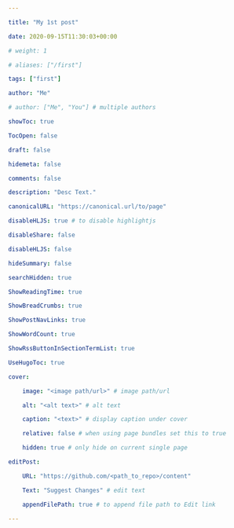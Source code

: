 ```yaml
---

title: "My 1st post"

date: 2020-09-15T11:30:03+00:00

# weight: 1

# aliases: ["/first"]

tags: ["first"]

author: "Me"

# author: ["Me", "You"] # multiple authors

showToc: true

TocOpen: false

draft: false

hidemeta: false

comments: false

description: "Desc Text."

canonicalURL: "https://canonical.url/to/page"

disableHLJS: true # to disable highlightjs

disableShare: false

disableHLJS: false

hideSummary: false

searchHidden: true

ShowReadingTime: true

ShowBreadCrumbs: true

ShowPostNavLinks: true

ShowWordCount: true

ShowRssButtonInSectionTermList: true

UseHugoToc: true

cover:

    image: "<image path/url>" # image path/url

    alt: "<alt text>" # alt text

    caption: "<text>" # display caption under cover

    relative: false # when using page bundles set this to true

    hidden: true # only hide on current single page

editPost:

    URL: "https://github.com/<path_to_repo>/content"

    Text: "Suggest Changes" # edit text

    appendFilePath: true # to append file path to Edit link

---
```

